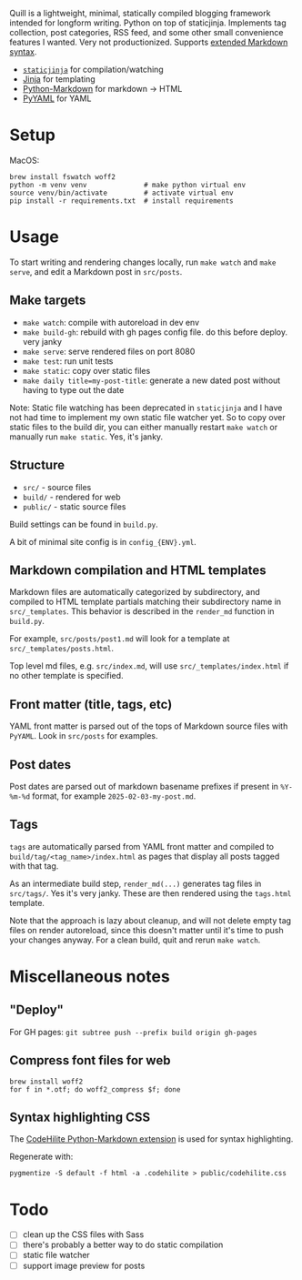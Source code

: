 Quill is a lightweight, minimal, statically compiled blogging framework 
intended for longform writing. Python on top of staticjinja. 
Implements tag collection, post categories, RSS feed, and some other small 
convenience features I wanted. Very not productionized. 
Supports [extended Markdown syntax](https://www.markdownguide.org/extended-syntax/).

- [`staticjinja`](https://staticjinja.readthedocs.io/) for compilation/watching
- [Jinja](https://jinja.palletsprojects.com/en/stable/) for templating
- [Python-Markdown](https://python-markdown.github.io/) for markdown -> HTML
- [PyYAML](https://pypi.org/project/PyYAML/) for YAML

# Setup

MacOS:
```
brew install fswatch woff2
python -m venv venv              # make python virtual env
source venv/bin/activate         # activate virtual env
pip install -r requirements.txt  # install requirements
```

# Usage

To start writing and rendering changes locally, run `make watch` and 
`make serve`, and edit a Markdown post in `src/posts`.

## Make targets

- `make watch`: compile with autoreload in dev env
- `make build-gh`: rebuild with gh pages config file. do this before deploy. very janky
- `make serve`: serve rendered files on port 8080
- `make test`: run unit tests
- `make static`: copy over static files
- `make daily title=my-post-title`: generate a new dated post without having to type out the date

Note: Static file watching has been deprecated in `staticjinja` and I have not 
had time to implement my own static file watcher yet. So to copy over static 
files to the build dir, you can either manually restart `make watch` or 
manually run `make static`. Yes, it's janky.

## Structure

- `src/` - source files
- `build/` - rendered for web
- `public/` - static source files

Build settings can be found in `build.py`.

A bit of minimal site config is in `config_{ENV}.yml`.

## Markdown compilation and HTML templates
Markdown files are automatically categorized by subdirectory, and compiled to 
HTML template partials matching their subdirectory name in `src/_templates`. 
This behavior is described in the `render_md` function in `build.py`.

For example, `src/posts/post1.md` will look for a template at 
`src/_templates/posts.html`.

Top level md files, e.g. `src/index.md`, will use `src/_templates/index.html` 
if no other template is specified.

## Front matter (title, tags, etc)
YAML front matter is parsed out of the tops of Markdown source files with 
`PyYAML`. Look in `src/posts` for examples.

## Post dates
Post dates are parsed out of markdown basename prefixes if present in 
`%Y-%m-%d` format, for example `2025-02-03-my-post.md`.

## Tags
`tags` are automatically parsed from YAML front matter and compiled to 
`build/tag/<tag_name>/index.html` as pages that display all posts tagged with 
that tag.

As an intermediate build step, `render_md(...)` generates tag files in 
`src/tags/`. Yes it's very janky. These are then rendered using the 
`tags.html` template.

Note that the approach is lazy about cleanup, and will not delete empty tag 
files on render autoreload, since this doesn't matter until it's time to push 
your changes anyway. For a clean build, quit and rerun `make watch`.


# Miscellaneous notes

## "Deploy"

For GH pages: `git subtree push --prefix build origin gh-pages`

## Compress font files for web

```
brew install woff2
for f in *.otf; do woff2_compress $f; done
```

## Syntax highlighting CSS

The [CodeHilite Python-Markdown extension](https://python-markdown.github.io/extensions/code_hilite/) is used for syntax highlighting.

Regenerate with:
```
pygmentize -S default -f html -a .codehilite > public/codehilite.css
```

# Todo

- [ ] clean up the CSS files with Sass
- [ ] there's probably a better way to do static compilation
- [ ] static file watcher
- [ ] support image preview for posts
